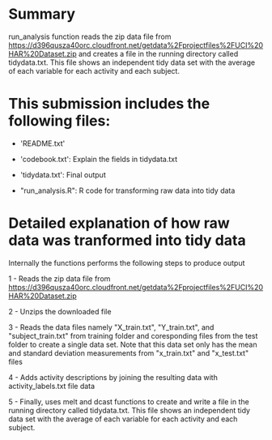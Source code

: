 Summary
=======
run_analysis function reads the zip data file from https://d396qusza40orc.cloudfront.net/getdata%2Fprojectfiles%2FUCI%20HAR%20Dataset.zip and creates a file in the running directory called tidydata.txt. This file shows an independent tidy data set with the average of each variable for each activity and each subject.


This submission includes the following files:
=============================================

- 'README.txt'

- 'codebook.txt': Explain the fields in tidydata.txt

- 'tidydata.txt': Final output

- "run_analysis.R": R code for transforming raw data into tidy data


Detailed explanation of how raw data was tranformed into tidy data
===================================================================
Internally the functions performs the following steps to produce output

1 - Reads the zip data file from https://d396qusza40orc.cloudfront.net/getdata%2Fprojectfiles%2FUCI%20HAR%20Dataset.zip

2 - Unzips the downloaded file

3 - Reads the data files namely "X_train.txt", "Y_train.txt", and "subject_train.txt" from training folder and coresponding files from the test folder to create a single data set. Note that this data set only has the mean and standard deviation measurements from "x_train.txt" and "x_test.txt" files

4 - Adds activity descriptions by joining the resulting data with activity_labels.txt file data

5 - Finally, uses melt and dcast functions to create and write a file in the running directory called tidydata.txt. This file shows an independent tidy data set with the average of each variable for each activity and each subject.
